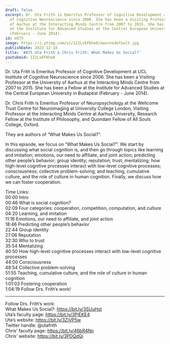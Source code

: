 ```yaml
---
draft: false
excerpt: Dr. Uta Frith is Emeritus Professor of Cognitive Development at UCL Institute
  of Cognitive Neuroscience since 2006. She has been a Visiting Professor at the University
  of Aarhus at the Interacting Minds Centre from 2007 to 2015. She has been a Fellow
  at the Institute for Advanced Studies at the Central European University in Budapest
  (February - June 2014).
id: e875
image: https://i.ytimg.com/vi/1I2LvEFKhe8/maxresdefault.jpg
publishDate: 2023-12-18
title: '#875 Uta Frith & Chris Frith: What Makes Us Social?'
youtubeid: 1I2LvEFKhe8
---
```

Dr. Uta Frith is Emeritus Professor of Cognitive Development at UCL Institute of Cognitive Neuroscience since 2006. She has been a Visiting Professor at the University of Aarhus at the Interacting Minds Centre from 2007 to 2015. She has been a Fellow at the Institute for Advanced Studies at the Central European University in Budapest (February - June 2014).

Dr. Chris Frith is Emeritus Professor of Neuropsychology at the Wellcome Trust Centre for Neuroimaging at University College London, Visiting Professor at the Interacting Minds Centre at Aarhus University, Research Fellow at the Institute of Philosophy, and Quondam Fellow of All Souls College, Oxford.

They are authors of “What Makes Us Social?”.

In this episode, we focus on “What Makes Us Social?”. We start by discussing what social cognition is, and then go through topics like learning and imitation; emotions, our need to affiliate, and joint action; predicting other people’s behavior; group identity; reputation; trust; mentalizing; how high-level cognitive processes interact with low-level cognitive processes; consciousness; collective problem-solving; and teaching, cumulative culture, and the role of culture in human cognition. Finally, we discuss how we can foster cooperation.

Time Links:  
00:00  Intro  
00:46  What is social cognition?  
02:09  Four categories: cooperation, competition, computation, and culture  
04:20  Learning, and imitation  
11:16  Emotions, our need to affiliate, and joint action  
18:46  Predicting other people’s behavior  
22:44  Group identity  
27:06  Reputation  
32:30  Who to trust  
35:54  Mentalizing  
40:50  How high-level cognitive processes interact with low-level cognitive processes  
44:00  Consciousness  
48:54  Collective problem-solving  
51:55  Teaching, cumulative culture, and the role of culture in human cognition  
1:01:03  Fostering cooperation  
1:04:19  Follow Drs. Frith’s work!

---

Follow Drs. Frith’s work:  
What Makes Us Social?: https://bit.ly/3SUuHst  
Uta’s faculty page: https://bit.ly/3PjEKE4  
Uta’s website: https://bit.ly/3ZiVP5w  
Twitter handle: @utafrith  
Chris’ faculty page: https://bit.ly/46bR4Nn  
Chris’ website: https://bit.ly/3PDQdQj
